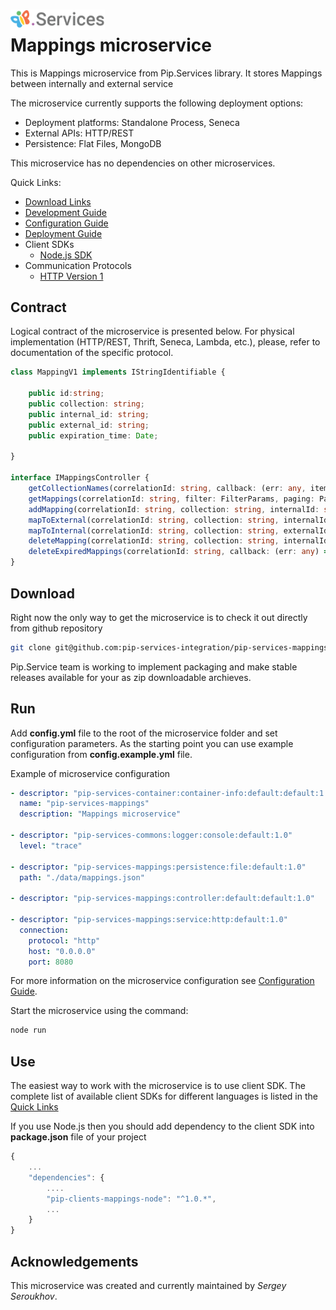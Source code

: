 # <img src="https://github.com/pip-services/pip-services/raw/master/design/Logo.png" alt="Pip.Services Logo" style="max-width:30%"> <br/> Mappings microservice

This is Mappings microservice from Pip.Services library. 
It stores Mappings between internally and external service

The microservice currently supports the following deployment options:
* Deployment platforms: Standalone Process, Seneca
* External APIs: HTTP/REST
* Persistence: Flat Files, MongoDB

This microservice has no dependencies on other microservices.

<a name="links"></a> Quick Links:

* [Download Links](doc/Downloads.md)
* [Development Guide](doc/Development.md)
* [Configuration Guide](doc/Configuration.md)
* [Deployment Guide](doc/Deployment.md)
* Client SDKs
  - [Node.js SDK](https://github.com/pip-services/pip-clients-mappings-node)
* Communication Protocols
  - [HTTP Version 1](doc/HttpProtocolV1.md)
 

## Contract

Logical contract of the microservice is presented below. For physical implementation (HTTP/REST, Thrift, Seneca, Lambda, etc.),
please, refer to documentation of the specific protocol.

```typescript
class MappingV1 implements IStringIdentifiable {
    
    public id:string;
    public collection: string;
    public internal_id: string;
    public external_id: string;
    public expiration_time: Date;

}

interface IMappingsController {
    getCollectionNames(correlationId: string, callback: (err: any, items: Array<string>) => void);
    getMappings(correlationId: string, filter: FilterParams, paging: PagingParams, callback: (err: any, page: DataPage<MappingV1>) => void);
    addMapping(correlationId: string, collection: string, internalId: string, externalId: string, timeToLive: number, callback: (err: any) => void);
    mapToExternal(correlationId: string, collection: string, internalId: string, callback: (err: any, externalId: string) => void);
    mapToInternal(correlationId: string, collection: string, externalId: string, callback: (err: any, internalId: string) => void);
    deleteMapping(correlationId: string, collection: string, internalId: string, externalId: string, callback: (err: any) => void);
    deleteExpiredMappings(correlationId: string, callback: (err: any) => void);
}
```

## Download

Right now the only way to get the microservice is to check it out directly from github repository
```bash
git clone git@github.com:pip-services-integration/pip-services-mappings-node.git
```

Pip.Service team is working to implement packaging and make stable releases available for your 
as zip downloadable archieves.

## Run

Add **config.yml** file to the root of the microservice folder and set configuration parameters.
As the starting point you can use example configuration from **config.example.yml** file. 

Example of microservice configuration
```yaml
- descriptor: "pip-services-container:container-info:default:default:1.0"
  name: "pip-services-mappings"
  description: "Mappings microservice"

- descriptor: "pip-services-commons:logger:console:default:1.0"
  level: "trace"

- descriptor: "pip-services-mappings:persistence:file:default:1.0"
  path: "./data/mappings.json"

- descriptor: "pip-services-mappings:controller:default:default:1.0"

- descriptor: "pip-services-mappings:service:http:default:1.0"
  connection:
    protocol: "http"
    host: "0.0.0.0"
    port: 8080
```
 
For more information on the microservice configuration see [Configuration Guide](Configuration.md).

Start the microservice using the command:
```bash
node run
```

## Use

The easiest way to work with the microservice is to use client SDK. 
The complete list of available client SDKs for different languages is listed in the [Quick Links](#links)

If you use Node.js then you should add dependency to the client SDK into **package.json** file of your project
```javascript
{
    ...
    "dependencies": {
        ....
        "pip-clients-mappings-node": "^1.0.*",
        ...
    }
}
```


## Acknowledgements

This microservice was created and currently maintained by *Sergey Seroukhov*.

